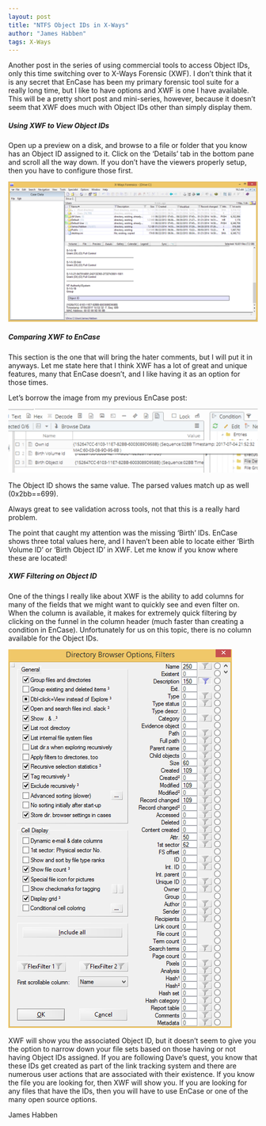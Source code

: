 ```yaml
---
layout: post
title: "NTFS Object IDs in X-Ways"
author: "James Habben"
tags: X-Ways
---
```


Another post in the series of using commercial tools to access Object IDs, only this time switching over to X-Ways Forensic (XWF). I don’t think that it is any secret that EnCase has been my primary forensic tool suite for a really long time, but I like to have options and XWF is one I have available. This will be a pretty short post and mini-series, however, because it doesn’t seem that XWF does much with Object IDs other than simply display them.

##### Using XWF to View Object IDs

Open up a preview on a disk, and browse to a file or folder that you know has an Object ID assigned to it. Click on the ‘Details’ tab in the bottom pane and scroll all the way down. If you don’t have the viewers properly setup, then you have to configure those first.

![xwf-objid](/images/2018/09/xwf-objid.png)

##### Comparing XWF to EnCase

This section is the one that will bring the hater comments, but I will put it in anyways. Let me state here that I think XWF has a lot of great and unique features, many that EnCase doesn’t, and I like having it as an option for those times.

Let’s borrow the image from my previous EnCase post:

![encase-attr-objid-long](/images/2018/09/encase-attr-objid-long.png)

The Object ID shows the same value. The parsed values match up as well (0x2bb==699).

Always great to see validation across tools, not that this is a really hard problem.

The point that caught my attention was the missing ‘Birth’ IDs. EnCase shows three total values here, and I haven’t been able to locate either ‘Birth Volume ID’ or ‘Birth Object ID’ in XWF. Let me know if you know where these are located!

##### XWF Filtering on Object ID

One of the things I really like about XWF is the ability to add columns for many of the fields that we might want to quickly see and even filter on. When the column is available, it makes for extremely quick filtering by clicking on the funnel in the column header (much faster than creating a condition in EnCase). Unfortunately for us on this topic, there is no column available for the Object IDs.

![xwf-objid-columns](/images/2018/09/xwf-objid-columns.png)

XWF will show you the associated Object ID, but it doesn’t seem to give you the option to narrow down your file sets based on those having or not having Object IDs assigned. If you are following Dave’s quest, you know that these IDs get created as part of the link tracking system and there are numerous user actions that are associated with their existence. If you know the file you are looking for, then XWF will show you. If you are looking for any files that have the IDs, then you will have to use EnCase or one of the many open source options.

James Habben
